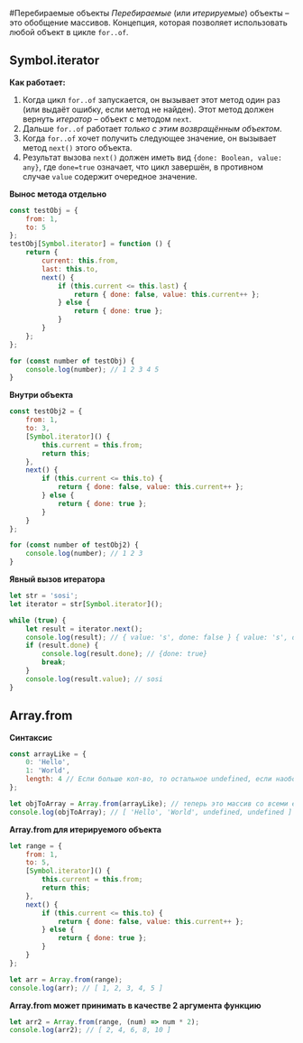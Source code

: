#Перебираемые объекты
_Перебираемые_ (или _итерируемые_) объекты – это обобщение массивов. Концепция, которая позволяет использовать любой объект в цикле `for..of`.

## Symbol.iterator
**Как работает:**
1.  Когда цикл `for..of` запускается, он вызывает этот метод один раз (или выдаёт ошибку, если метод не найден). Этот метод должен вернуть _итератор_ – объект с методом `next`.
2.  Дальше `for..of` работает _только с этим возвращённым объектом_.
3.  Когда `for..of` хочет получить следующее значение, он вызывает метод `next()` этого объекта.
4.  Результат вызова `next()` должен иметь вид `{done: Boolean, value: any}`, где `done=true` означает, что цикл завершён, в противном случае `value` содержит очередное значение.

**Вынос метода отдельно**
```js
const testObj = {
    from: 1,
    to: 5
};
testObj[Symbol.iterator] = function () {
    return {
        current: this.from,
        last: this.to,
        next() {
            if (this.current <= this.last) {
                return { done: false, value: this.current++ };
            } else {
                return { done: true };
            }
        }
    };
};

for (const number of testObj) {
    console.log(number); // 1 2 3 4 5
}
```
**Внутри объекта**
```js
const testObj2 = {
    from: 1,
    to: 3,
    [Symbol.iterator]() {
        this.current = this.from;
        return this;
    },
    next() {
        if (this.current <= this.to) {
            return { done: false, value: this.current++ };
        } else {
            return { done: true };
        }
    }
};

for (const number of testObj2) {
    console.log(number); // 1 2 3
}
```
**Явный вызов итератора**
```js
let str = 'sosi';
let iterator = str[Symbol.iterator]();

while (true) {
    let result = iterator.next();
    console.log(result); // { value: 's', done: false } { value: 's', done: false } и т.д
    if (result.done) {
        console.log(result.done); // {done: true}
        break;
    }
    console.log(result.value); // sosi
}
```
## Array.from
**Синтаксис**
```js
const arrayLike = {
    0: 'Hello',
    1: 'World',
    length: 4 // Если больше кол-во, то остальное undefined, если наоборот, то последние элементы отбрасываются
};

let objToArray = Array.from(arrayLike); // теперь это массив со всеми его методами
console.log(objToArray); // [ 'Hello', 'World', undefined, undefined ]
```
**Array.from для итерируемого объекта**
```js
let range = {
    from: 1,
    to: 5,
    [Symbol.iterator]() {
        this.current = this.from;
        return this;
    },
    next() {
        if (this.current <= this.to) {
            return { done: false, value: this.current++ };
        } else {
            return { done: true };
        }
    }
};

let arr = Array.from(range);
console.log(arr); // [ 1, 2, 3, 4, 5 ]
```
**Array.from может принимать в качестве 2 аргумента функцию**
```js
let arr2 = Array.from(range, (num) => num * 2);
console.log(arr2); // [ 2, 4, 6, 8, 10 ]
```